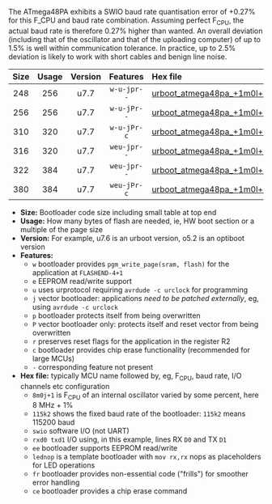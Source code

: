 The ATmega48PA exhibits a SWIO baud rate quantisation error of +0.27% for this F_CPU and baud rate combination. Assuming perfect F<sub>CPU</sub>, the actual baud rate is therefore 0.27% higher than wanted. An overall deviation (including that of the oscillator and that of the uploading computer) of up to 1.5% is well within communication tolerance. In practice, up to 2.5% deviation is likely to work with short cables and benign line noise.

|Size|Usage|Version|Features|Hex file|
|:-:|:-:|:-:|:-:|:--|
|248|256|u7.7|`w-u-jpr--`|[urboot_atmega48pa_+1m0l+3_+++9k6_swio_rxd0_txd1_lednop.hex](https://raw.githubusercontent.com/stefanrueger/urboot.hex/main/mcus/atmega48pa/internal_oscillator/fcpu_+1m0l+3/br_+++9k6/urboot_atmega48pa_+1m0l+3_+++9k6_swio_rxd0_txd1_lednop.hex)|
|256|256|u7.7|`w-u-jPr--`|[urboot_atmega48pa_+1m0l+3_+++9k6_swio_rxd0_txd1.hex](https://raw.githubusercontent.com/stefanrueger/urboot.hex/main/mcus/atmega48pa/internal_oscillator/fcpu_+1m0l+3/br_+++9k6/urboot_atmega48pa_+1m0l+3_+++9k6_swio_rxd0_txd1.hex)|
|310|320|u7.7|`w-u-jPr-c`|[urboot_atmega48pa_+1m0l+3_+++9k6_swio_rxd0_txd1_lednop_fr_ce.hex](https://raw.githubusercontent.com/stefanrueger/urboot.hex/main/mcus/atmega48pa/internal_oscillator/fcpu_+1m0l+3/br_+++9k6/urboot_atmega48pa_+1m0l+3_+++9k6_swio_rxd0_txd1_lednop_fr_ce.hex)|
|316|320|u7.7|`weu-jpr--`|[urboot_atmega48pa_+1m0l+3_+++9k6_swio_rxd0_txd1_ee.hex](https://raw.githubusercontent.com/stefanrueger/urboot.hex/main/mcus/atmega48pa/internal_oscillator/fcpu_+1m0l+3/br_+++9k6/urboot_atmega48pa_+1m0l+3_+++9k6_swio_rxd0_txd1_ee.hex)|
|322|384|u7.7|`weu-jpr--`|[urboot_atmega48pa_+1m0l+3_+++9k6_swio_rxd0_txd1_ee_lednop.hex](https://raw.githubusercontent.com/stefanrueger/urboot.hex/main/mcus/atmega48pa/internal_oscillator/fcpu_+1m0l+3/br_+++9k6/urboot_atmega48pa_+1m0l+3_+++9k6_swio_rxd0_txd1_ee_lednop.hex)|
|380|384|u7.7|`weu-jPr-c`|[urboot_atmega48pa_+1m0l+3_+++9k6_swio_rxd0_txd1_ee_lednop_fr_ce.hex](https://raw.githubusercontent.com/stefanrueger/urboot.hex/main/mcus/atmega48pa/internal_oscillator/fcpu_+1m0l+3/br_+++9k6/urboot_atmega48pa_+1m0l+3_+++9k6_swio_rxd0_txd1_ee_lednop_fr_ce.hex)|

- **Size:** Bootloader code size including small table at top end
- **Usage:** How many bytes of flash are needed, ie, HW boot section or a multiple of the page size
- **Version:** For example, u7.6 is an urboot version, o5.2 is an optiboot version
- **Features:**
  + `w` bootloader provides `pgm_write_page(sram, flash)` for the application at `FLASHEND-4+1`
  + `e` EEPROM read/write support
  + `u` uses urprotocol requiring `avrdude -c urclock` for programming
  + `j` vector bootloader: applications *need to be patched externally*, eg, using `avrdude -c urclock`
  + `p` bootloader protects itself from being overwritten
  + `P` vector bootloader only: protects itself and reset vector from being overwritten
  + `r` preserves reset flags for the application in the register R2
  + `c` bootloader provides chip erase functionality (recommended for large MCUs)
  + `-` corresponding feature not present
- **Hex file:** typically MCU name followed by, eg, F<sub>CPU</sub>, baud rate, I/O channels etc configuration
  + `8m0j+1` is F<sub>CPU</sub> of an internal oscillator varied by some percent, here 8 MHz + 1%
  + `115k2` shows the fixed baud rate of the bootloader: `115k2` means 115200 baud
  + `swio` software I/O (not UART)
  + `rxd0 txd1` I/O using, in this example, lines RX `D0` and TX `D1`
  + `ee` bootloader supports EEPROM read/write
  + `lednop` is a template bootloader with `mov rx,rx` nops as placeholders for LED operations
  + `fr` bootloader provides non-essential code ("frills") for smoother error handling
  + `ce` bootloader provides a chip erase command
